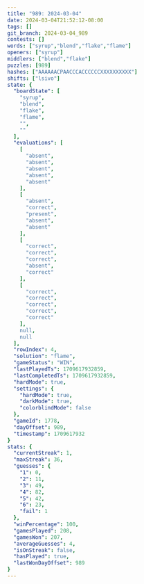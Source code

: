 ```yaml
---
title: "989: 2024-03-04"
date: 2024-03-04T21:52:12-08:00
tags: []
git_branch: 2024-03-04_989
contests: []
words: ["syrup","blend","flake","flame"]
openers: ["syrup"]
middlers: ["blend","flake"]
puzzles: [989]
hashes: ["AAAAAACPAACCCACCCCCCXXXXXXXXXX"]
shifts: ["lsivo"]
state: {
  "boardState": [
    "syrup",
    "blend",
    "flake",
    "flame",
    "",
    ""
  ],
  "evaluations": [
    [
      "absent",
      "absent",
      "absent",
      "absent",
      "absent"
    ],
    [
      "absent",
      "correct",
      "present",
      "absent",
      "absent"
    ],
    [
      "correct",
      "correct",
      "correct",
      "absent",
      "correct"
    ],
    [
      "correct",
      "correct",
      "correct",
      "correct",
      "correct"
    ],
    null,
    null
  ],
  "rowIndex": 4,
  "solution": "flame",
  "gameStatus": "WIN",
  "lastPlayedTs": 1709617932859,
  "lastCompletedTs": 1709617932859,
  "hardMode": true,
  "settings": {
    "hardMode": true,
    "darkMode": true,
    "colorblindMode": false
  },
  "gameId": 1778,
  "dayOffset": 989,
  "timestamp": 1709617932
}
stats: {
  "currentStreak": 1,
  "maxStreak": 36,
  "guesses": {
    "1": 0,
    "2": 11,
    "3": 49,
    "4": 82,
    "5": 42,
    "6": 23,
    "fail": 1
  },
  "winPercentage": 100,
  "gamesPlayed": 208,
  "gamesWon": 207,
  "averageGuesses": 4,
  "isOnStreak": false,
  "hasPlayed": true,
  "lastWonDayOffset": 989
}
---
```

<!-- more -->
